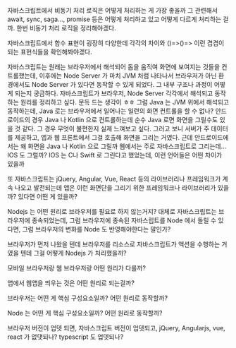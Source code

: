 자바스크립트에서 비동기 처리 로직은 어떻게 처리하는 게 가장 좋을까
그 관련해서 await, sync, saga..., promise 등은 어떻게 처리하고 있고 어떻게 다르게 처리하는 걸까. 한번 비동기 처리 로직을 정리해야겠다.


자바스크립트에서 함수 표현이 굉장히 다양한데
각각의 차이와 ()=>()=> 이런 겹겹이 되는 표현식들을 확인해봐야겠다.


자바스크립트는 원래는 브라우저에서 해석되어 돔을 움직여 화면에 보여지는 것들을 컨트롤했는데,
이후에는  Node Server 가 마치 JVM 처럼 나타나서 
브라우저가 아닌 환경에서도 Node Server 가 있다면 동작할 수 있게 되었다.
그 내부 구조나 과정이 어떻게 되는지 궁금하다.
자바스크립트가 브라우저, Node Server 각각에서 해석되고 동작하는 원리를 정리하고 싶다.
문득 드는 생각이 ㅎㅎ 그럼 Java 는 JVM 위에서 해석되고 동작하는데, Java 로는 브라우저에서 일어나는 일련의 화면 컨트롤을 할 수 없나? 안드로이드의 경우 Java 나 Kotlin 으로 컨트롤하는데 
순수 Java 로면 화면을 그릴수도 있을 것 같다. 그 경우 무엇이 불편한지 실제 느껴보고 싶다.
그러고 보니 서버가 주 데이터를 제공하고, 앱과 웹 프론트에서 그걸 호출해 화면을 그리는 거였다. 
근데 안드로이드에서는 왜 화면을 Java 나 Kotlin 으로 그릴까
웹에서는 주로 자바스크립트로 그리는데... 
IOS 도 그럴까?
IOS 는 C나 Swift 로 그린다고 했었는데, 이런 언어들은 어떤 차이가 있을까

또 자바스크립트는
jQuery, Angular, Vue, React 등의 라이브러리나 프레임워크가 계속 나오고 발전되는데
앱은 이런 화면단을 그리기 위한 프레임워크나 라이브러리가 있을까?
있다면 어떤 게 있을까?


Nodejs 는 어떤 원리로 브라우저를 필요로 하지 않는거지?
대체로 자바스크립트는 브라우저에 종속되었는데,
그럼 브라우저에 종속된 자바스립트를 Node 에서 돌릴 수 있다면,
그럼 브라우저의 변화를 Node 도 반영해야한다는 말인가?


브라우저가 먼저 나왔을 텐데
브라우저를 리소스로 자바스크립트가 액션을 수행하는 거였을 텐데
그걸 어떻게 Nodejs 가 처리했을까?

모바일 브라우저랑 웹 브라우저랑 어떤 원리가 다를까?

앱에서 웹앱을 띄우는 것은 어떤 원리로 되는걸까?

브라우저는 어떤 게 핵심 구성요소일까?
어떤 원리로 동작할까?

Node 는 어떤 게 핵심 구성요소일까?
어떤 원리로 동작할까?

브라우저 버전이 업뎃 되면, 자바스크립트 버전이 업뎃되고, 
jQuery, Angularjs, vue, react 가 없댓되나?
typescript 도 업뎃되나?

<!--stackedit_data:
eyJoaXN0b3J5IjpbOTc0OTE0ODU1LDE3MjExMTk1MjgsOTM2OT
A2NzI5LC02NTQyMTU2MzUsMTU3NDA3OTgwLDU3NDMzMjAwMl19

-->